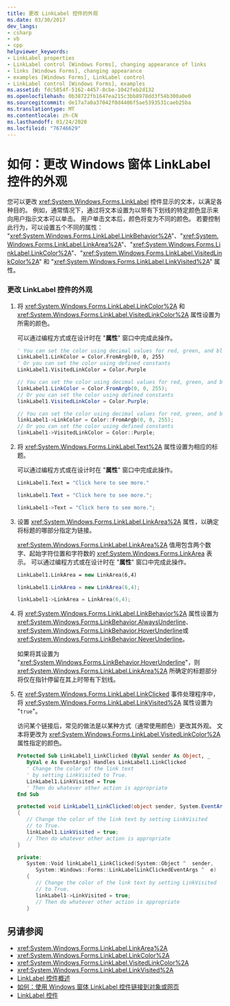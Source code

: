 ```yaml
---
title: 更改 LinkLabel 控件的外观
ms.date: 03/30/2017
dev_langs:
- csharp
- vb
- cpp
helpviewer_keywords:
- LinkLabel properties
- LinkLabel control [Windows Forms], changing appearance of links
- links [Windows Forms], changing appearance
- examples [Windows Forms], LinkLabel control
- LinkLabel control [Windows Forms], examples
ms.assetid: fdc5854f-5162-4457-8cbe-1042feb2d132
ms.openlocfilehash: 0b38722fb1647ea215c3bb8978dd3f54b300a0e0
ms.sourcegitcommit: de17a7a0a37042f0d4406f5ae5393531caeb25ba
ms.translationtype: MT
ms.contentlocale: zh-CN
ms.lasthandoff: 01/24/2020
ms.locfileid: "76746629"
---
```

# <a name="how-to-change-the-appearance-of-the-windows-forms-linklabel-control"></a>如何：更改 Windows 窗体 LinkLabel 控件的外观
您可以更改 <xref:System.Windows.Forms.LinkLabel> 控件显示的文本，以满足各种目的。 例如，通常情况下，通过将文本设置为以带有下划线的特定颜色显示来向用户指示文本可以单击。 用户单击文本后，颜色将变为不同的颜色。 若要控制此行为，可以设置五个不同的属性： "<xref:System.Windows.Forms.LinkLabel.LinkBehavior%2A>"、"<xref:System.Windows.Forms.LinkLabel.LinkArea%2A>"、"<xref:System.Windows.Forms.LinkLabel.LinkColor%2A>"、"<xref:System.Windows.Forms.LinkLabel.VisitedLinkColor%2A>" 和 "<xref:System.Windows.Forms.LinkLabel.LinkVisited%2A>" 属性。  
  
### <a name="to-change-the-appearance-of-a-linklabel-control"></a>更改 LinkLabel 控件的外观  
  
1. 将 <xref:System.Windows.Forms.LinkLabel.LinkColor%2A> 和 <xref:System.Windows.Forms.LinkLabel.VisitedLinkColor%2A> 属性设置为所需的颜色。  
  
     可以通过编程方式或在设计时在 "**属性**" 窗口中完成此操作。  
  
    ```vb  
    ' You can set the color using decimal values for red, green, and blue  
    LinkLabel1.LinkColor = Color.FromArgb(0, 0, 255)  
    ' Or you can set the color using defined constants  
    LinkLabel1.VisitedLinkColor = Color.Purple  
    ```  
  
    ```csharp  
    // You can set the color using decimal values for red, green, and blue  
    linkLabel1.LinkColor = Color.FromArgb(0, 0, 255);  
    // Or you can set the color using defined constants  
    linkLabel1.VisitedLinkColor = Color.Purple;  
    ```  
  
    ```cpp  
    // You can set the color using decimal values for red, green, and blue  
    linkLabel1->LinkColor = Color::FromArgb(0, 0, 255);  
    // Or you can set the color using defined constants  
    linkLabel1->VisitedLinkColor = Color::Purple;  
    ```  
  
2. 将 <xref:System.Windows.Forms.LinkLabel.Text%2A> 属性设置为相应的标题。  
  
     可以通过编程方式或在设计时在 "**属性**" 窗口中完成此操作。  
  
    ```vb  
    LinkLabel1.Text = "Click here to see more."  
    ```  
  
    ```csharp  
    linkLabel1.Text = "Click here to see more.";  
    ```  
  
    ```cpp  
    linkLabel1->Text = "Click here to see more.";  
    ```  
  
3. 设置 <xref:System.Windows.Forms.LinkLabel.LinkArea%2A> 属性，以确定将标题的哪部分指定为链接。  
  
     <xref:System.Windows.Forms.LinkLabel.LinkArea%2A> 值用包含两个数字、起始字符位置和字符数的 <xref:System.Windows.Forms.LinkArea> 表示。 可以通过编程方式或在设计时在 "**属性**" 窗口中完成此操作。  
  
    ```vb  
    LinkLabel1.LinkArea = new LinkArea(6,4)  
    ```  
  
    ```csharp  
    linkLabel1.LinkArea = new LinkArea(6,4);  
    ```  
  
    ```cpp  
    linkLabel1->LinkArea = LinkArea(6,4);  
    ```  
  
4. 将 <xref:System.Windows.Forms.LinkLabel.LinkBehavior%2A> 属性设置为 <xref:System.Windows.Forms.LinkBehavior.AlwaysUnderline>、<xref:System.Windows.Forms.LinkBehavior.HoverUnderline>或 <xref:System.Windows.Forms.LinkBehavior.NeverUnderline>。  
  
     如果将其设置为 "<xref:System.Windows.Forms.LinkBehavior.HoverUnderline>"，则 <xref:System.Windows.Forms.LinkLabel.LinkArea%2A> 所确定的标题部分将仅在指针停留在其上时带有下划线。  
  
5. 在 <xref:System.Windows.Forms.LinkLabel.LinkClicked> 事件处理程序中，将 <xref:System.Windows.Forms.LinkLabel.LinkVisited%2A> 属性设置为 "`true`"。  
  
     访问某个链接后，常见的做法是以某种方式（通常使用颜色）更改其外观。 文本将更改为 <xref:System.Windows.Forms.LinkLabel.VisitedLinkColor%2A> 属性指定的颜色。  
  
    ```vb  
    Protected Sub LinkLabel1_LinkClicked (ByVal sender As Object, _  
       ByVal e As EventArgs) Handles LinkLabel1.LinkClicked  
       ' Change the color of the link text  
       ' by setting LinkVisited to True.  
       LinkLabel1.LinkVisited = True  
       ' Then do whatever other action is appropriate  
    End Sub  
    ```  
  
    ```csharp  
    protected void LinkLabel1_LinkClicked(object sender, System.EventArgs e)  
    {  
       // Change the color of the link text by setting LinkVisited   
       // to True.  
       linkLabel1.LinkVisited = true;  
       // Then do whatever other action is appropriate  
    }  
    ```  
  
    ```cpp  
    private:  
       System::Void linkLabel1_LinkClicked(System::Object ^  sender,  
          System::Windows::Forms::LinkLabelLinkClickedEventArgs ^  e)  
       {  
          // Change the color of the link text by setting LinkVisited   
          // to True.  
          linkLabel1->LinkVisited = true;  
          // Then do whatever other action is appropriate  
       }  
    ```  
  
## <a name="see-also"></a>另请参阅

- <xref:System.Windows.Forms.LinkLabel.LinkArea%2A>
- <xref:System.Windows.Forms.LinkLabel.LinkColor%2A>
- <xref:System.Windows.Forms.LinkLabel.VisitedLinkColor%2A>
- <xref:System.Windows.Forms.LinkLabel.LinkVisited%2A>
- [LinkLabel 控件概述](linklabel-control-overview-windows-forms.md)
- [如何：使用 Windows 窗体 LinkLabel 控件链接到对象或网页](link-to-an-object-or-web-page-with-wf-linklabel-control.md)
- [LinkLabel 控件](linklabel-control-windows-forms.md)
